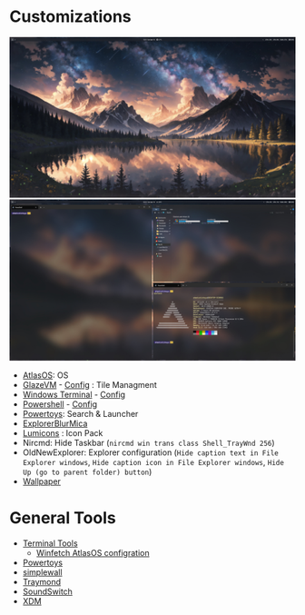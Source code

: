 # Customizations
![ahmetcetinkaya atlas os desktop](./HVxNkubYBi.jpg)
![ahmetcetinkaya atlas os desktop](./sE2hUzM1bP.jpg)

- [AtlasOS](https://github.com/Atlas-OS/Atlas): OS
- [GlazeVM](https://github.com/glzr-io/glazewm) - [Config](https://github.com/ahmet-cetinkaya/dotfiles-public/blob/main/glaze-vm/) :  Tile Managment
- [Windows Terminal](https://github.com/microsoft/terminal) - [Config](https://github.com/ahmet-cetinkaya/dotfiles-public/blob/main/windows-terminal/)
- [Powershell](https://github.com/PowerShell/PowerShell) - [Config](https://github.com/ahmet-cetinkaya/dotfiles-public/blob/main/powershell/)
- [Powertoys](https://github.com/microsoft/PowerToys): Search & Launcher
- [ExplorerBlurMica](https://github.com/Maplespe/ExplorerBlurMica)
- [Lumicons](https://www.deviantart.com/niivu/art/Lumicons-Installer-812994066) : Icon Pack
- Nircmd: Hide Taskbar (`nircmd win trans class Shell_TrayWnd 256`)
- OldNewExplorer: Explorer configuration (`Hide caption text in File Explorer windows`, `Hide caption icon in File Explorer windows`, `Hide Up (go to parent folder) button`)
- [Wallpaper](https://steamcommunity.com/sharedfiles/filedetails/?id=3036895455)

# General Tools
- [Terminal Tools](https://github.com/ahmet-cetinkaya/dotfiles-public/blob/main/powershell/README.md)
  - [Winfetch AtlasOS configration](https://github.com/ahmet-cetinkaya/dotfiles-public/blob/main/atlas-os/winfetch)
- [Powertoys](https://github.com/microsoft/PowerToys)
- [simplewall](https://github.com/henrypp/simplewall)
- [Traymond](https://github.com/fcFn/traymond)
- [SoundSwitch](https://github.com/Belphemur/SoundSwitch)
- [XDM](https://github.com/subhra74/xdm)
